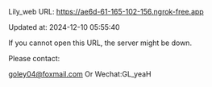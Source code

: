 Lily_web URL: https://ae6d-61-165-102-156.ngrok-free.app

Updated at: 2024-12-10 05:55:40

If you cannot open this URL, the server might be down.

Please contact: 

goley04@foxmail.com Or Wechat:GL_yeaH